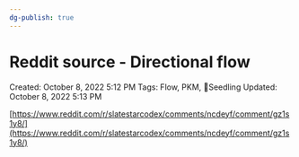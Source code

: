 ```yaml
---
dg-publish: true
---
```


# Reddit source - Directional flow

Created: October 8, 2022 5:12 PM
Tags: Flow, PKM, 🌱Seedling
Updated: October 8, 2022 5:13 PM

[https://www.reddit.com/r/slatestarcodex/comments/ncdeyf/comment/gz1s1y8/](https://www.reddit.com/r/slatestarcodex/comments/ncdeyf/comment/gz1s1y8/)
